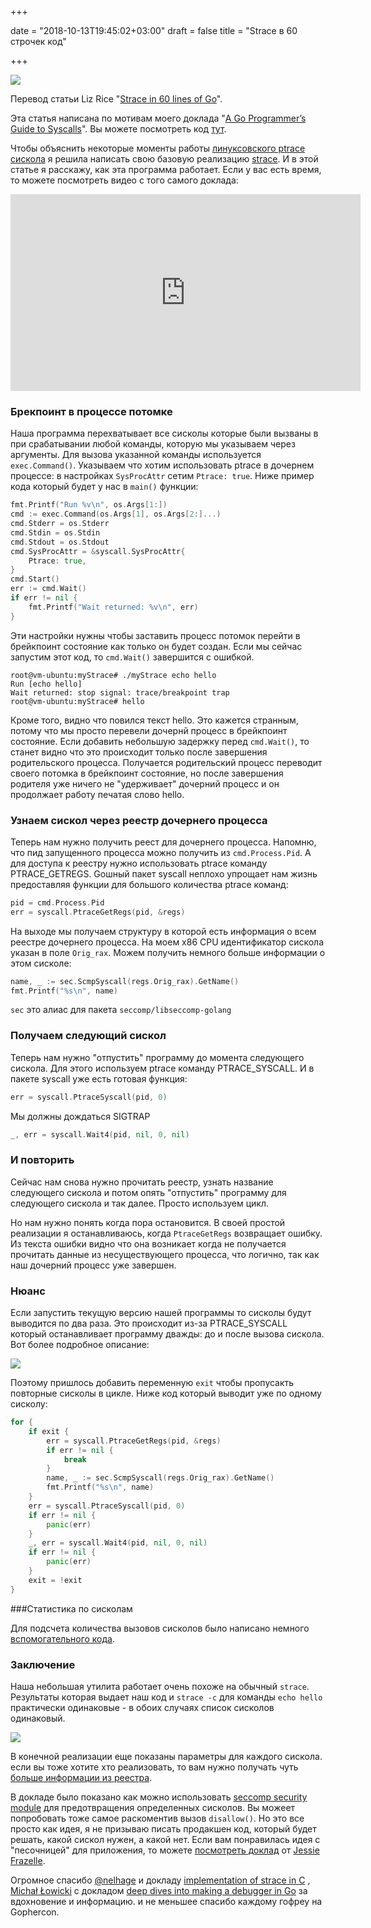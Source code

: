 +++

date = "2018-10-13T19:45:02+03:00"
draft = false
title = "Strace в 60 строчек код"

+++

![](/img/syscall/title.png)

Перевод статьи Liz Rice "[Strace in 60 lines of Go](https://hackernoon.com/strace-in-60-lines-of-go-b4b76e3ecd64)".

Эта статья написана по мотивам моего доклада "[A Go Programmer’s Guide to Syscalls](https://gophercon.com/speakers/27)". Вы можете посмотреть код [тут](http://github.com/lizrice/strace-from-scratch).

Чтобы объяснить некоторые моменты работы [линуксовского ptrace сискола](http://man7.org/linux/man-pages/man2/ptrace.2.html) я решила написать свою базовую реализацию [strace](http://man7.org/linux/man-pages/man1/strace.1.html). И в этой статье я расскажу, как эта программа работает. Если у вас есть время, то можете посмотреть видео с того самого доклада:

<iframe width="560" height="315" src="https://www.youtube.com/embed/01w7viEZzXQ?start=11" frameborder="0" allow="autoplay; encrypted-media" allowfullscreen></iframe>

### Брекпоинт в процессе потомке

Наша программа перехватывает все сисколы которые были вызваны в при срабатывании любой команды, которую мы указываем через аргументы. Для вызова указанной команды используется `exec.Command()`. Указываем что хотим использовать ptrace в дочернем процессе: в настройках `SysProcAttr` сетим `Ptrace: true`. Ниже пример кода который будет у нас в `main()` функции:

```go
fmt.Printf("Run %v\n", os.Args[1:])
cmd := exec.Command(os.Args[1], os.Args[2:]...)
cmd.Stderr = os.Stderr
cmd.Stdin = os.Stdin
cmd.Stdout = os.Stdout
cmd.SysProcAttr = &syscall.SysProcAttr{
    Ptrace: true,
}
cmd.Start()
err := cmd.Wait()
if err != nil {
    fmt.Printf("Wait returned: %v\n", err)
}
```

Эти настройки нужны чтобы заставить процесс потомок перейти в брейкпоинт состояние как только он будет создан. Если мы сейчас запустим этот код, то `cmd.Wait()` завершится с ошибкой.

```
root@vm-ubuntu:myStrace# ./myStrace echo hello
Run [echo hello]
Wait returned: stop signal: trace/breakpoint trap
root@vm-ubuntu:myStrace# hello
```

Кроме того, видно что повился текст hello. Это кажется странным, потому что мы просто перевели дочернй процесс в брейкпоинт состояние. Если добавить небольшую задержку перед `cmd.Wait()`, то станет видно что это происходит только после завершения родительского процесса. Получается родительский процесс переводит своего потомка в брейкпоинт состояние, но после завершения родителя уже ничего не "удерживает" дочерний процесс и он продолжает работу печатая слово hello.

### Узнаем сискол через реестр дочернего процесса

Теперь нам нужно получить реест для дочернего процесса. Напомню, что пид запущенного процесса можно получить из `cmd.Process.Pid`. А для доступа к реестру нужно использовать ptrace команду PTRACE_GETREGS. Goшный пакет syscall неплохо упрощает нам жизнь предоставляя функции для большого количества ptrace команд:

```go
pid = cmd.Process.Pid
err = syscall.PtraceGetRegs(pid, &regs)
```

На выходе мы получаем структуру в которой есть информация о всем реестре дочернего процесса. На моем x86 CPU идентификатор сискола указан в поле `Orig_rax`. Можем получить немного больше информации о этом сисколе:

```go
name, _ := sec.ScmpSyscall(regs.Orig_rax).GetName()
fmt.Printf("%s\n", name)
```

`sec` это алиас для пакета `seccomp/libseccomp-golang`

### Получаем следующий сискол

Теперь нам нужно "отпустить" программу до момента следующего сискола. Для этого используем ptrace команду PTRACE_SYSCALL. И в пакете syscall уже есть готовая функция:

```go
err = syscall.PtraceSyscall(pid, 0)
```

Мы должны дождаться SIGTRAP

```go
_, err = syscall.Wait4(pid, nil, 0, nil)
```

### И повторить

Сейчас нам снова нужно прочитать реестр, узнать название следующего сискола и потом опять "отпустить" программу для следующего сискола и так далее. Просто используем цикл.

Но нам нужно понять когда пора остановится. В своей простой реализации я останавливаюсь, когда `PtraceGetRegs` возвращает ошибку. Из текста ошибки видно что она возникает когда не получается прочитать данные из несуществующего процесса, что логично, так как наш дочерний процесс уже завершен.

### Нюанс 

Если запустить текущую версию нашей программы то сисколы будут выводится по два раза. Это происходит из-за PTRACE_SYSCALL который останавливает программу дважды: до и после вызова сискола. Вот более подробное описание:

![](/img/syscall/syscall.png)

Поэтому пришлось добавить переменную `exit` чтобы пропусакть повторные сисколы в цикле. Ниже код который выводит уже по одному сисколу:

```go
for {
    if exit {
        err = syscall.PtraceGetRegs(pid, &regs)
        if err != nil {
            break
        }
        name, _ := sec.ScmpSyscall(regs.Orig_rax).GetName()
        fmt.Printf("%s\n", name)
    }
    err = syscall.PtraceSyscall(pid, 0)
    if err != nil {
        panic(err)
    }
    _, err = syscall.Wait4(pid, nil, 0, nil)
    if err != nil {
        panic(err)
    }
    exit = !exit
}
```

###Статистика по сисколам

Для подсчета количества вызовов сисколов было написано немного [вспомогательного кода](https://github.com/lizrice/strace-from-scratch/blob/master/syscallcounter.go).

### Заключение

Наша небольшая утилита работает очень похоже на обычный `strace`. Результаты которая выдает наш код и `strace -c`  для команды `echo hello` практически одинаковые - в обоих случаях список сисколов одинаковый.

<script src="https://asciinema.org/a/TcEvXJvxXS6YyzCtowWpOfq6z.js" id="asciicast-TcEvXJvxXS6YyzCtowWpOfq6z" async></script>

<a href="https://asciinema.org/a/TcEvXJvxXS6YyzCtowWpOfq6z" target="_blank"><img src="https://asciinema.org/a/TcEvXJvxXS6YyzCtowWpOfq6z.png" /></a>

В конечной реализации еще показаны параметры для каждого сискола. если вы тоже хотите хто реализовать, то вам нужно получать чуть [больше информации из реестра](http://syscalls.kernelgrok.com/).

В докладе было показано как можно использовать  [seccomp security module](http://blog.aquasec.com/new-docker-security-features-and-what-they-mean-seccomp-profiles) для предотвращения определенных сисколов. Вы можеет попробовать тоже самое раскоментив вызов `disallow()`. Но это все просто как идея, я не призываю писать продакшен код, который будет решать, какой сискол нужен, а какой нет. Если вам понравилась идея с  "песочницей" для приложения, то можете [посмотреть доклад](https://www.google.co.uk/url?sa=t&rct=j&q=&esrc=s&source=web&cd=1&cad=rja&uact=8&ved=0ahUKEwitiNyuipDVAhXrAMAKHYl5BqMQtwIIKzAA&url=https%3A%2F%2Fwww.youtube.com%2Fwatch%3Fv%3DBuFTHOgsgAY&usg=AFQjCNEvLzasIbNnh-u61pkQJtH6rssj7Q) от [Jessie Frazelle](https://medium.com/@jessfraz).

Огромное спасибо [@nelhage](https://medium.com/@nelhage) и докладу [implementation of strace in C](https://blog.nelhage.com/2010/08/write-yourself-an-strace-in-70-lines-of-code/) ,  [Michał Łowicki](https://medium.com/@mlowicki) с докладом [deep dives into making a debugger in Go](https://medium.com/golangspec/making-debugger-for-golang-part-i-53124284b7c8)  за вдохновение и информацию. и не меньшее спасибо каждому гофреу на Gophercon.